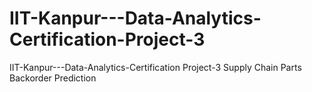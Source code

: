 # IIT-Kanpur---Data-Analytics-Certification-Project-3
IIT-Kanpur---Data-Analytics-Certification Project-3 Supply Chain Parts Backorder Prediction
